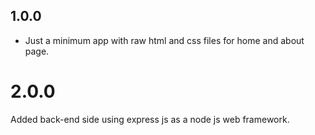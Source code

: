 ## 1.0.0
* Just a minimum app with raw html and css files for home and about page.

# 2.0.0
Added back-end side using express js as a node js web framework.